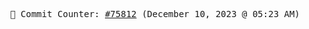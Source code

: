 <p align="center">
    <samp>
        📮 Commit Counter: <a href="https://github.com/Javascript-void0/Javascript-void0/commits/main">#75812</a> (December 10, 2023 @ 05:23 AM)
    </samp>
</p>